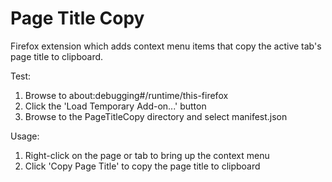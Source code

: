 # Page Title Copy

Firefox extension which adds context menu items that copy the active tab's page title to clipboard.

Test:
1. Browse to about:debugging#/runtime/this-firefox
2. Click the 'Load Temporary Add-on...' button
3. Browse to the PageTitleCopy directory and select manifest.json

Usage:
1. Right-click on the page or tab to bring up the context menu
2. Click 'Copy Page Title' to copy the page title to clipboard
